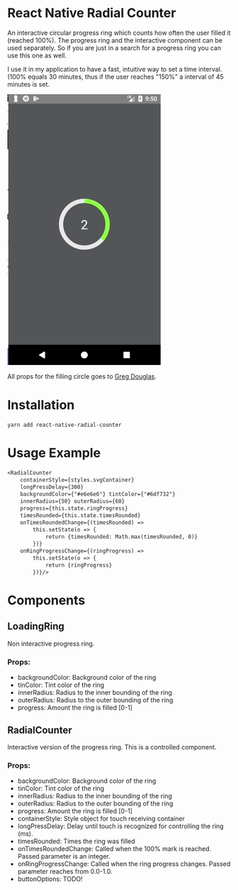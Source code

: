# React Native Radial Counter
An interactive circular progress ring which counts how often the user filled it (reached 100%).
The progress ring and the interactive component can be used separately.
So if you are just in a search for a progress ring you can use this one as well.

I use it in my application to have a fast, intuitive way to set a time interval.
(100% equals 30 minutes, thus if the user reaches "150%" a interval of 45 minutes is set.

![demo gif](./demo.gif)

All props for the filling circle goes to [Greg Douglas](https://codepen.io/xgad/post/svg-radial-progress-meters).

# Installation
```
yarn add react-native-radial-counter
```

# Usage Example
```
<RadialCounter
    containerStyle={styles.svgContainer}
    longPressDelay={300}
    backgroundColor={"#e6e6e6"} tintColor={"#6df732"}
    innerRadius={50} outerRadius={60}
    progress={this.state.ringProgress}
    timesRounded={this.state.timesRounded}
    onTimesRoundedChange={(timesRounded) =>
        this.setState(o => {
            return {timesRounded: Math.max(timesRounded, 0)}
        })}
    onRingProgressChange={(ringProgress) =>
        this.setState(o => {
            return {ringProgress}
        })}/>
```


# Components

## LoadingRing
Non interactive progress ring.

### Props:
* backgroundColor: Background color of the ring
* tinColor: Tint color of the ring
* innerRadius: Radius to the inner bounding of the ring
* outerRadius: Radius to the outer bounding of the ring
* progress: Amount the ring is filled [0-1]

## RadialCounter
Interactive version of the progress ring. This is a controlled component.

### Props:
* backgroundColor: Background color of the ring
* tinColor: Tint color of the ring
* innerRadius: Radius to the inner bounding of the ring
* outerRadius: Radius to the outer bounding of the ring
* progress: Amount the ring is filled [0-1]
* containerStyle: Style object for touch receiving container
* longPressDelay: Delay until touch is recognized for controlling the ring (ms).
* timesRounded: Times the ring was filled
* onTimesRoundedChange: Called when the 100% mark is reached. Passed parameter is an integer.
* onRingProgressChange: Called when the ring progress changes. Passed parameter reaches from 0.0-1.0.
* buttonOptions: TODO! 